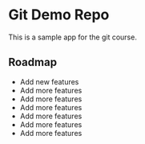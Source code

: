 # Git Demo Repo
This is a sample app for the git course.

## Roadmap
* Add new features
* Add more features
* Add more features
* Add more features
* Add more features
* Add more features
* Add more features